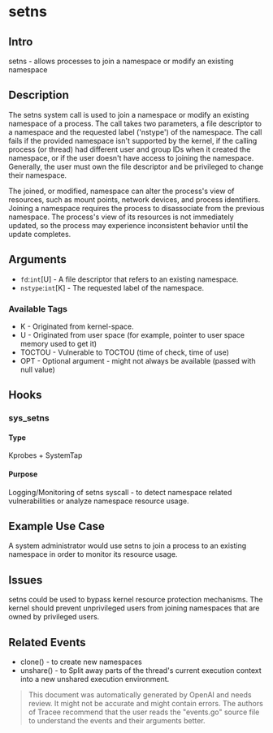 
# setns

## Intro
setns - allows processes to join a namespace or modify an existing namespace

## Description
The setns system call is used to join a namespace or modify an existing namespace of a process. The call takes two parameters, a file descriptor to a namespace and the requested label ('nstype') of the namespace. The call fails if the provided namespace isn't supported by the kernel, if the calling process (or thread) had different user and group IDs when it created the namespace, or if the user doesn't have access to joining the namespace. Generally, the user must own the file descriptor and be privileged to change their namespace. 

The joined, or modified, namespace can alter the process's view of resources, such as mount points, network devices, and process identifiers. Joining a namespace requires the process to disassociate from the previous namespace. The process's view of its resources is not immediately updated, so the process may experience inconsistent behavior until the update completes.

## Arguments
* `fd`:`int`[U] - A file descriptor that refers to an existing namespace.   
* `nstype`:`int`[K] - The requested label of the namespace.

### Available Tags
* K - Originated from kernel-space.
* U - Originated from user space (for example, pointer to user space memory used to get it)
* TOCTOU - Vulnerable to TOCTOU (time of check, time of use)
* OPT - Optional argument - might not always be available (passed with null value)

## Hooks
### sys_setns
#### Type
Kprobes + SystemTap
#### Purpose
Logging/Monitoring of setns syscall - to detect namespace related vulnerabilities or analyze namespace resource usage.

## Example Use Case
A system administrator would use setns to join a process to an existing namespace in order to monitor its resource usage.

## Issues
setns could be used to bypass kernel resource protection mechanisms. The kernel should prevent unprivileged users from joining namespaces that are owned by privileged users.

## Related Events
* clone() - to create new namespaces
* unshare() - to Split away parts of the thread's current execution context into a new unshared execution environment.

> This document was automatically generated by OpenAI and needs review. It might
> not be accurate and might contain errors. The authors of Tracee recommend that
> the user reads the "events.go" source file to understand the events and their
> arguments better.
